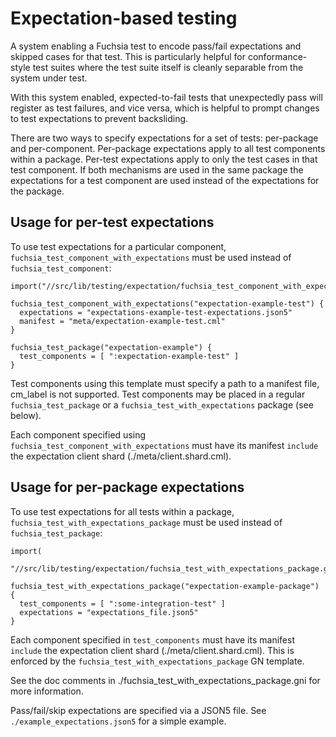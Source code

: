 # Expectation-based testing

A system enabling a Fuchsia test to encode pass/fail expectations and skipped cases for that test.
This is particularly helpful for conformance-style test suites where the test suite itself is
cleanly separable from the system under test.

With this system enabled, expected-to-fail tests that unexpectedly pass will register as test
failures, and vice versa, which is helpful to prompt changes to test expectations to prevent
backsliding.

There are two ways to specify expectations for a set of tests: per-package and per-component.
Per-package expectations apply to all test components within a package. Per-test expectations apply
to only the test cases in that test component. If both mechanisms are used in the same package the
expectations for a test component are used instead of the expectations for the package.

## Usage for per-test expectations

To use test expectations for a particular component, `fuchsia_test_component_with_expectations`
must be used instead of `fuchsia_test_component`:

```gn
import("//src/lib/testing/expectation/fuchsia_test_component_with_expectations.gni")

fuchsia_test_component_with_expectations("expectation-example-test") {
  expectations = "expectations-example-test-expectations.json5"
  manifest = "meta/expectation-example-test.cml"
}

fuchsia_test_package("expectation-example") {
  test_components = [ ":expectation-example-test" ]
}
```

Test components using this template must specify a path to a manifest file, cm_label is not
supported.  Test components may be placed in a regular `fuchsia_test_package` or a
`fuchsia_test_with_expectations` package (see below).

Each component specified using `fuchsia_test_component_with_expectations` must have its manifest
`include` the expectation client shard (./meta/client.shard.cml).


## Usage for per-package expectations

To use test expectations for all tests within a package, `fuchsia_test_with_expectations_package`
must be used instead of `fuchsia_test_package`:

```gn
import(
    "//src/lib/testing/expectation/fuchsia_test_with_expectations_package.gni")

fuchsia_test_with_expectations_package("expectation-example-package") {
  test_components = [ ":some-integration-test" ]
  expectations = "expectations_file.json5"
}
```

Each component specified in `test_components` must have its manifest `include`
the expectation client shard (./meta/client.shard.cml). This is enforced by the
`fuchsia_test_with_expectations_package` GN template.

See the doc comments in ./fuchsia_test_with_expectations_package.gni for more
information.

Pass/fail/skip expectations are specified via a JSON5 file.
See `./example_expectations.json5` for a simple example.
